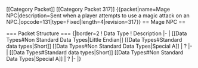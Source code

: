 \[\[Category Packet\]\] \[\[Category Packet 317\]\] {{packet\|name=Mage
NPC\|description=Sent when a player attempts to use a magic attack on an
NPC.\|opcode=131\|type=Fixed\|length=4\|revision=317}} == Mage NPC ==

=== Packet Structure === {\|border=2 ! Data Type ! Description \|- \|
\[\[Data Types\#Non Standard Data Types\|Little Endian\]\] \[\[Data
Types\#Standard data types\|Short\]\] \[\[Data Types\#Non Standard Data
Types\|Special A\]\] \| ? \|- \| \[\[Data Types\#Standard data
types\|Short\]\] \[\[Data Types\#Non Standard Data Types\|Special A\]\]
\| ? \|- \|}
